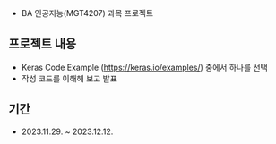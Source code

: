 - BA 인공지능(MGT4207) 과목 프로젝트

## 프로젝트 내용
- Keras Code Example (https://keras.io/examples/) 중에서 하나를 선택
- 작성 코드를 이해해 보고 발표

## 기간
- 2023.11.29. ~ 2023.12.12.
